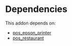 # Dependencies

This addon depends on:

- [pos_epson_printer](https://github.com/bringout/oca-ocb-pos/tree/8e3c420e50146ad6887d3e14c2929a735e316fc1/odoo-bringout-oca-ocb-pos_epson_printer)
- [pos_restaurant](https://github.com/bringout/oca-ocb-pos/tree/8e3c420e50146ad6887d3e14c2929a735e316fc1/odoo-bringout-oca-ocb-pos_restaurant)
